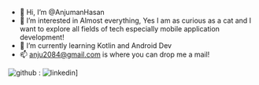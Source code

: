 - 👋 Hi, I’m @AnjumanHasan
- 👀 I’m interested in Almost everything, Yes I am as curious as a cat and I want to explore all fields of tech especially mobile application development!
- 🌱 I’m currently learning Kotlin and Android Dev
- 📫 anju2084@gmail.com is where you can drop me a mail!

![github](https://img.shields.io/badge/GitHub-000000?style=for-the-badge&logo=GitHub&logoColor=white) : 
![linkedin](https://img.shields.io/badge/LinkedIn-000000?style=for-the-badge&logo=LinkedIn&logoColor=white)]


<!---
AnjumanHasan/AnjumanHasan is a ✨ special ✨ repository because its `README.md` (this file) appears on your GitHub profile.
You can click the Preview link to take a look at your changes.
--->

